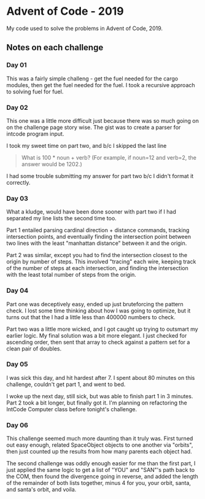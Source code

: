 # Advent of Code - 2019
My code used to solve the problems in Advent of Code, 2019.

## Notes on each challenge

### Day 01

This was a fairly simple challeng - get the fuel needed for the cargo modules, then get the fuel needed for the fuel.
I took a recursive approach to solving fuel for fuel.

### Day 02

This one was a little more difficult just because there was so much going on on the challenge page story wise.
The gist was to create a parser for intcode program input. 

I took my sweet time on part two, and b/c I skipped the last line

>What is 100 * noun + verb? (For example, if noun=12 and verb=2, the answer would be 1202.)

I had some trouble submitting my answer for part two b/c I didn't format it correctly.

### Day 03

What a kludge, would have been done sooner with part two if I had separated my line lists the second time too.

Part 1 entailed parsing cardinal direction + distance commands, tracking intersection points, and eventually finding the intersection point between two lines with the least "manhattan distance" between it and the origin.

Part 2 was similar, except you had to find the intersection closest to the origin by number of steps. This involved "tracing" each wire, keeping track of the number of steps at each intersection, and finding the intersection with the least total number of steps from the origin.

### Day 04

Part one was deceptively easy, ended up just bruteforcing the pattern check.
I lost some time thinking about how I was going to optimize,
but it turns out that the I had a little less than 400000 numbers to check.

Part two was a little more wicked, and I got caught up trying to outsmart my earlier logic.
My final solution was a bit more elegant. I just checked for ascending order,
then sent that array to check against a pattern set for a clean pair of doubles.

### Day 05

I was sick this day, and hit hardest after 7. I spent about 80 minutes on this challenge, couldn't get part 1, and went to bed.

I woke up the next day, still sick, but was able to finish part 1 in 3 minutes. Part 2 took a bit longer, but finally got it. I'm planning on refactoring the IntCode Computer class before tonight's challenge.

### Day 06

This challenge seemed much more daunting than it truly was. First turned out easy enough, related SpaceObject objects to one another via "orbits", then just counted up the results from how many parents each object had.

The second challenge was oddly enough easier for me than the first part, I just applied the same logic to get a list of "YOU" and "SAN"'s path back to the COM, then found the divergence going in reverse, and added the length of the remainder of both lists together, minus 4 for you, your orbit, santa, and santa's orbit, and voila.